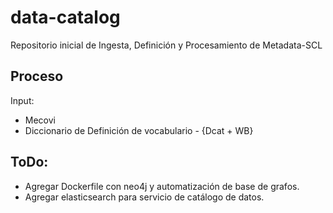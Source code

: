 # data-catalog

Repositorio inicial de Ingesta, Definición y Procesamiento de Metadata-SCL

## Proceso 
Input: 
- Mecovi
- Diccionario de Definición de vocabulario - {Dcat + WB} 

## ToDo:
- Agregar Dockerfile con neo4j y automatización de base de grafos.
- Agregar elasticsearch para servicio de catálogo de datos.
